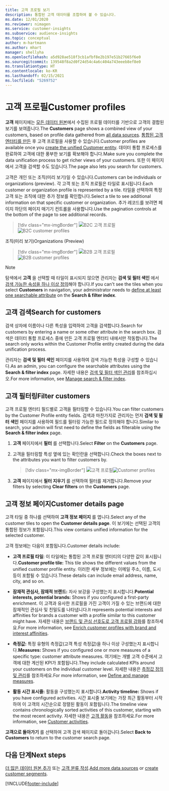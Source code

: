```yaml
---
title: 고객 프로필 보기
description: 통합된 고객 데이터를 조합하여 볼 수 있습니다.
ms.date: 12/01/2020
ms.reviewer: nimagen
ms.service: customer-insights
ms.subservice: audience-insights
ms.topic: conceptual
author: m-hartmann
ms.author: mhart
manager: shellyha
ms.openlocfilehash: a5d928ae518f3cb1afbf8e2b197e51b27665f6e0
ms.sourcegitcommit: 139548f8a2d0f24d54c4a6c404a743eeeb8ef8e0
ms.translationtype: HT
ms.contentlocale: ko-KR
ms.lasthandoff: 02/15/2021
ms.locfileid: "5269752"
---
```

# <a name="customer-profiles"></a><span data-ttu-id="2dd4c-103">고객 프로필</span><span class="sxs-lookup"><span data-stu-id="2dd4c-103">Customer profiles</span></span>

<span data-ttu-id="2dd4c-104">**고객** 페이지에는 [모든 데이터 원본](data-sources.md)에서 수집된 프로필 데이터를 기반으로 고객의 결합된 보기를 보여줍니다.</span><span class="sxs-lookup"><span data-stu-id="2dd4c-104">The **Customers** page shows a combined view of your customers, based on profile data gathered from [all data sources](data-sources.md).</span></span> <span data-ttu-id="2dd4c-105">[통합된 고객 엔터티를 만든](data-unification.md) 후 고객 프로필을 사용할 수 있습니다.</span><span class="sxs-lookup"><span data-stu-id="2dd4c-105">Customer profiles are available once you [create the unified Customer entity](data-unification.md).</span></span> <span data-ttu-id="2dd4c-106">데이터 통합 프로세스를 완료하여 고객에 대한 풍부한 보기를 확보해야 합니다.</span><span class="sxs-lookup"><span data-stu-id="2dd4c-106">Make sure you complete the data unification process to get richer views of your customers.</span></span> <span data-ttu-id="2dd4c-107">또한 이 페이지에서 고객을 검색할 수도 있습니다.</span><span class="sxs-lookup"><span data-stu-id="2dd4c-107">The page also lets you search for customers.</span></span>

<span data-ttu-id="2dd4c-108">고객은 개인 또는 조직(미리 보기)일 수 있습니다.</span><span class="sxs-lookup"><span data-stu-id="2dd4c-108">Customers can be individuals or organizations (preview).</span></span> <span data-ttu-id="2dd4c-109">각 고객 또는 조직 프로필은 타일로 표시됩니다.</span><span class="sxs-lookup"><span data-stu-id="2dd4c-109">Each customer or organization profile is represented by a tile.</span></span> <span data-ttu-id="2dd4c-110">타일을 선택하여 특정 고객 또는 조직에 대한 추가 정보를 확인합니다.</span><span class="sxs-lookup"><span data-stu-id="2dd4c-110">Select a tile to see additional information on that specific customer or organization.</span></span> <span data-ttu-id="2dd4c-111">추가 레코드를 보려면 페이지 하단의 페이지 매기기 컨트롤을 사용합니다.</span><span class="sxs-lookup"><span data-stu-id="2dd4c-111">Use the pagination controls at the bottom of the page to see additional records.</span></span>

> [!div class="mx-imgBorder"] 
> <span data-ttu-id="2dd4c-112">![B2C 고객 프로필](media/profiles-customers.png "B2C 고객 프로필")</span><span class="sxs-lookup"><span data-stu-id="2dd4c-112">![B2C customer profiles](media/profiles-customers.png "B2C customer profiles")</span></span>

<span data-ttu-id="2dd4c-113">조직(미리 보기)</span><span class="sxs-lookup"><span data-stu-id="2dd4c-113">Organizations (Preview)</span></span>
> [!div class="mx-imgBorder"] 
> <span data-ttu-id="2dd4c-114">![B2B 고객 프로필](media/profile-customers-b2b.png "B2B 고객 프로필")</span><span class="sxs-lookup"><span data-stu-id="2dd4c-114">![B2B customer profiles](media/profile-customers-b2b.png "B2B customer profiles")</span></span>

> [!NOTE]
> <span data-ttu-id="2dd4c-115">탐색에서 **고객** 을 선택할 때 타일이 표시되지 않으면 관리자는 **검색 및 필터 색인** 에서 [검색 가능한 속성을 하나 이상 정의](search-filter-index.md)해야 합니다.</span><span class="sxs-lookup"><span data-stu-id="2dd4c-115">If you can't see the tiles when you select **Customers** in navigation, your administrator needs to [define at least one searchable attribute](search-filter-index.md) on the **Search & filter index**.</span></span>

## <a name="search-for-customers"></a><span data-ttu-id="2dd4c-116">고객 검색</span><span class="sxs-lookup"><span data-stu-id="2dd4c-116">Search for customers</span></span>

<span data-ttu-id="2dd4c-117">검색 상자에 이름이나 다른 특성을 입력하여 고객을 검색합니다.</span><span class="sxs-lookup"><span data-stu-id="2dd4c-117">Search for customers by entering a name or some other attribute in the search box.</span></span> <span data-ttu-id="2dd4c-118">검색은 데이터 통합 프로세스 중에 만든 고객 프로필 엔터티 내에서만 작동합니다.</span><span class="sxs-lookup"><span data-stu-id="2dd4c-118">The search only works within the Customer Profile entity created during the data unification process.</span></span>

<span data-ttu-id="2dd4c-119">관리자는 **검색 및 필터 색인** 페이지를 사용하여 검색 가능한 특성을 구성할 수 있습니다.</span><span class="sxs-lookup"><span data-stu-id="2dd4c-119">As an admin, you can configure the searchable attributes using the **Search & filter index** page.</span></span> <span data-ttu-id="2dd4c-120">자세한 내용은 [검색 및 필터 색인 관리](search-filter-index.md)를 참조하십시오.</span><span class="sxs-lookup"><span data-stu-id="2dd4c-120">For more information, see [Manage search & filter index](search-filter-index.md).</span></span>

## <a name="filter-customers"></a><span data-ttu-id="2dd4c-121">고객 필터링</span><span class="sxs-lookup"><span data-stu-id="2dd4c-121">Filter customers</span></span>

<span data-ttu-id="2dd4c-122">고객 프로필 엔터티 필드별로 고객을 필터링할 수 있습니다.</span><span class="sxs-lookup"><span data-stu-id="2dd4c-122">You can filter customers by the Customer Profile entity fields.</span></span> <span data-ttu-id="2dd4c-123">검색과 마찬가지로 관리자는 먼저 **검색 및 필터 색인** 페이지를 사용하여 필드를 필터링 가능한 필드로 정의해야 합니다.</span><span class="sxs-lookup"><span data-stu-id="2dd4c-123">Similar to search, your admin will first need to define the fields as filterable using the **Search & filter index** page.</span></span>

1. <span data-ttu-id="2dd4c-124">**고객** 페이지에서 **필터** 를 선택합니다.</span><span class="sxs-lookup"><span data-stu-id="2dd4c-124">Select **Filter** on the **Customers** page.</span></span>

2. <span data-ttu-id="2dd4c-125">고객을 필터링할 특성 옆에 있는 확인란을 선택합니다.</span><span class="sxs-lookup"><span data-stu-id="2dd4c-125">Check the boxes next to the attributes you want to filter customers by.</span></span>

   > [!div class="mx-imgBorder"] 
   > <span data-ttu-id="2dd4c-126">![고객 프로필](media/profiles-customers3.png "고객 프로필")</span><span class="sxs-lookup"><span data-stu-id="2dd4c-126">![Customer profiles](media/profiles-customers3.png "Customer profiles")</span></span>

3. <span data-ttu-id="2dd4c-127">**고객** 페이지에서 **필터 지우기** 를 선택하여 필터를 제거합니다.</span><span class="sxs-lookup"><span data-stu-id="2dd4c-127">Remove your filters by selecting **Clear filters** on the **Customers** page.</span></span>

##  <a name="customer-details-page"></a><span data-ttu-id="2dd4c-128">고객 정보 페이지</span><span class="sxs-lookup"><span data-stu-id="2dd4c-128">Customer details page</span></span>

<span data-ttu-id="2dd4c-129">고객 타일 중 하나를 선택하여 **고객 정보 페이지** 를 엽니다.</span><span class="sxs-lookup"><span data-stu-id="2dd4c-129">Select any of the customer tiles to open the **Customer details page**.</span></span> <span data-ttu-id="2dd4c-130">이 보기에는 선택된 고객의 통합된 정보가 포함됩니다.</span><span class="sxs-lookup"><span data-stu-id="2dd4c-130">This view contains unified information for the selected customer.</span></span>

<span data-ttu-id="2dd4c-131">고객 정보에는 다음이 포함됩니다.</span><span class="sxs-lookup"><span data-stu-id="2dd4c-131">Customer details include:</span></span>

-   <span data-ttu-id="2dd4c-132">**고객 프로필 타일**: 이 타일에는 통합된 고객 프로필 엔터티의 다양한 값이 표시됩니다.</span><span class="sxs-lookup"><span data-stu-id="2dd4c-132">**Customer profile tile:** This tile shows the different values from the unified customer profile entity.</span></span> <span data-ttu-id="2dd4c-133">이러한 세부 정보에는 이메일 주소, 이름, 도시 등이 포함될 수 있습니다.</span><span class="sxs-lookup"><span data-stu-id="2dd4c-133">These details can include email address, name, city, and so on.</span></span> 

-   <span data-ttu-id="2dd4c-134">**잠재적 관심사, 잠재적 브랜드:** 자사 보강을 구성했는지 표시합니다.</span><span class="sxs-lookup"><span data-stu-id="2dd4c-134">**Potential interests, potential brands:** Shows if you configured a first-party enrichment.</span></span> <span data-ttu-id="2dd4c-135">이 고객과 유사한 프로필을 가진 고객이 가질 수 있는 브랜드에 대한 잠재적인 관심사 및 친밀도를 나타냅니다.</span><span class="sxs-lookup"><span data-stu-id="2dd4c-135">It represents potential interests and affinities for brands a customer with a profile similar to this customer might have.</span></span> <span data-ttu-id="2dd4c-136">자세한 내용은 [브랜드 및 관심 선호도로 고객 프로필 강화](enrichment-microsoft-graph.md)를 참조하세요.</span><span class="sxs-lookup"><span data-stu-id="2dd4c-136">For more information, see [Enrich customer profiles with brand and interest affinities](enrichment-microsoft-graph.md).</span></span>

-   <span data-ttu-id="2dd4c-137">**측정값:** 특정 유형의 측정값(고객 특성 측정값)을 하나 이상 구성했는지 표시합니다.</span><span class="sxs-lookup"><span data-stu-id="2dd4c-137">**Measures:** Shows if you configured one or more measures of a specific type: customer attribute measures.</span></span> <span data-ttu-id="2dd4c-138">여기에는 개별 고객 수준에서 고객에 대한 계산된 KPI가 포함됩니다.</span><span class="sxs-lookup"><span data-stu-id="2dd4c-138">They include calculated KPIs around your customers on the individual customer level.</span></span> <span data-ttu-id="2dd4c-139">자세한 내용은 [측정값 정의 및 관리](measures.md)를 참조하세요.</span><span class="sxs-lookup"><span data-stu-id="2dd4c-139">For more information, see [Define and manage measures](measures.md).</span></span>

-   <span data-ttu-id="2dd4c-140">**활동 시간 표시줄:** 활동을 구성했는지 표시합니다.</span><span class="sxs-lookup"><span data-stu-id="2dd4c-140">**Activity timeline:** Shows if you have configured activities.</span></span> <span data-ttu-id="2dd4c-141">시간 표시줄 보기에는 가장 최근 활동부터 시작하여 이 고객의 시간순으로 정렬된 활동이 포함됩니다.</span><span class="sxs-lookup"><span data-stu-id="2dd4c-141">The timeline view contains chronologically sorted activities of this customer, starting with the most recent activity.</span></span> <span data-ttu-id="2dd4c-142">자세한 내용은 [고객 활동](activities.md)을 참조하세요.</span><span class="sxs-lookup"><span data-stu-id="2dd4c-142">For more information, see [Customer activities](activities.md).</span></span>

<span data-ttu-id="2dd4c-143">**고객으로 돌아가기** 를 선택하여 고객 검색 페이지로 돌아갑니다.</span><span class="sxs-lookup"><span data-stu-id="2dd4c-143">Select **Back to Customers** to return to the customer search page.</span></span>

## <a name="next-steps"></a><span data-ttu-id="2dd4c-144">다음 단계</span><span class="sxs-lookup"><span data-stu-id="2dd4c-144">Next steps</span></span>

<span data-ttu-id="2dd4c-145">[더 많은 데이터 원본 추가](data-sources.md) 또는 [고객 분류 작성](segments.md).</span><span class="sxs-lookup"><span data-stu-id="2dd4c-145">[Add more data sources](data-sources.md) or [create customer segments](segments.md).</span></span>


[!INCLUDE[footer-include](../includes/footer-banner.md)]
